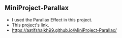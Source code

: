 ## MiniProject-Parallax

- I used the Parallax Effect in this project.
- This project's link.
- https://aatifshaikh99.github.io/MiniProject-Parallax/
